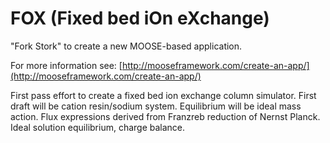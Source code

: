 FOX (Fixed bed iOn eXchange)
=====

"Fork Stork" to create a new MOOSE-based application.

For more information see: [http://mooseframework.com/create-an-app/](http://mooseframework.com/create-an-app/)

First pass effort to create a fixed bed ion exchange column simulator.  First draft will be cation resin/sodium system.  Equilibrium will be ideal mass action.  Flux expressions derived from Franzreb reduction of Nernst Planck.  Ideal solution equilibrium, charge balance.


